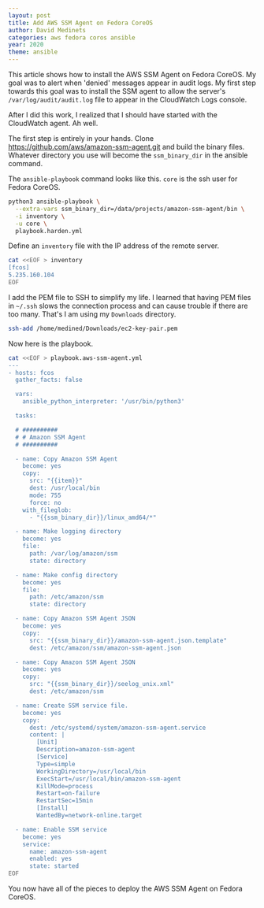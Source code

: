 ```yaml
---
layout: post
title: Add AWS SSM Agent on Fedora CoreOS
author: David Medinets
categories: aws fedora coros ansible
year: 2020
theme: ansible
---
```


This article shows how to install the AWS SSM Agent on Fedora CoreOS. My goal was to alert when 'denied' messages appear in audit logs. My first step towards this goal was to install the SSM agent to allow the server's `/var/log/audit/audit.log` file to appear in the CloudWatch Logs console.

After I did this work, I realized that I should have started with the CloudWatch agent. Ah well.

The first step is entirely in your hands. Clone https://github.com/aws/amazon-ssm-agent.git and build the binary files. Whatever directory you use will become the `ssm_binary_dir` in the ansible command.

The `ansible-playbook` command looks like this. `core` is the ssh user for Fedora CoreOS.

```bash
python3 ansible-playbook \
  --extra-vars ssm_binary_dir=/data/projects/amazon-ssm-agent/bin \
  -i inventory \
  -u core \
  playbook.harden.yml
```

Define an `inventory` file with the IP address of the remote server.

```bash
cat <<EOF > inventory
[fcos]
5.235.160.104
EOF
```

I add the PEM file to SSH to simplify my life. I learned that having PEM files in `~/.ssh` slows the connection process and can cause trouble if there are too many. That's I am using my `Downloads` directory.

```bash
ssh-add /home/medined/Downloads/ec2-key-pair.pem
```

Now here is the playbook.

```bash
cat <<EOF > playbook.aws-ssm-agent.yml
---
- hosts: fcos
  gather_facts: false

  vars:
    ansible_python_interpreter: '/usr/bin/python3'

  tasks:

  # ##########
  # # Amazon SSM Agent
  # ##########

  - name: Copy Amazon SSM Agent
    become: yes
    copy:
      src: "{{item}}"
      dest: /usr/local/bin
      mode: 755
      force: no
    with_fileglob:
      - "{{ssm_binary_dir}}/linux_amd64/*"

  - name: Make logging directory
    become: yes
    file:
      path: /var/log/amazon/ssm
      state: directory

  - name: Make config directory
    become: yes
    file:
      path: /etc/amazon/ssm
      state: directory

  - name: Copy Amazon SSM Agent JSON
    become: yes
    copy:
      src: "{{ssm_binary_dir}}/amazon-ssm-agent.json.template"
      dest: /etc/amazon/ssm/amazon-ssm-agent.json

  - name: Copy Amazon SSM Agent JSON
    become: yes
    copy:
      src: "{{ssm_binary_dir}}/seelog_unix.xml"
      dest: /etc/amazon/ssm

  - name: Create SSM service file.
    become: yes
    copy:
      dest: /etc/systemd/system/amazon-ssm-agent.service
      content: |
        [Unit]
        Description=amazon-ssm-agent
        [Service]
        Type=simple
        WorkingDirectory=/usr/local/bin
        ExecStart=/usr/local/bin/amazon-ssm-agent
        KillMode=process
        Restart=on-failure
        RestartSec=15min
        [Install]
        WantedBy=network-online.target

  - name: Enable SSM service
    become: yes
    service:
      name: amazon-ssm-agent
      enabled: yes
      state: started
EOF
```

You now have all of the pieces to deploy the AWS SSM Agent on Fedora CoreOS.
